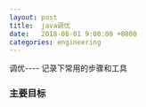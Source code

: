 ```yaml
---
layout: post
title:  java调优
date:   2018-08-01 9:00:00 +0800
categories: engineering
---
```

调优---- 记录下常用的步骤和工具
### 主要目标
